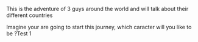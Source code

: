 
This is the adventure of 3 guys around the world and will talk about their different countries 

Imagine your are going to start this journey, which caracter will you like to be ?Test 1